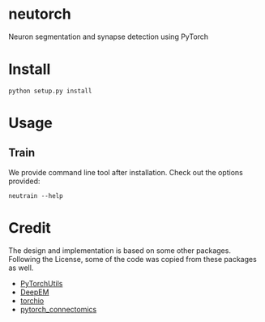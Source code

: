 # neutorch
Neuron segmentation and synapse detection using PyTorch

# Install
    python setup.py install

# Usage
## Train
We provide command line tool after installation. Check out the options provided:

    neutrain --help

# Credit
The design and implementation is based on some other packages. Following the License, some of the code was copied from these packages as well.
- [PyTorchUtils](https://github.com/nicholasturner1/PyTorchUtils)
- [DeepEM](https://github.com/seung-lab/DeepEM)
- [torchio](https://github.com/fepegar/torchio)
- [pytorch_connectomics](https://github.com/zudi-lin/pytorch_connectomics)
